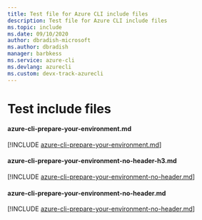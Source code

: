 ```yaml
---
title: Test file for Azure CLI include files
description: Test file for Azure CLI include files
ms.topic: include
ms.date: 09/10/2020
author: dbradish-microsoft
ms.author: dbradish
manager: barbkess
ms.service: azure-cli
ms.devlang: azurecli
ms.custom: devx-track-azurecli
---
```


# Test include files

#### azure-cli-prepare-your-environment.md
[!INCLUDE [azure-cli-prepare-your-environment.md](../includes/azure-cli-prepare-your-environment.md)]

#### azure-cli-prepare-your-environment-no-header-h3.md
[!INCLUDE [azure-cli-prepare-your-environment-no-header.md](../includes/azure-cli-prepare-your-environment-h3.md)]

#### azure-cli-prepare-your-environment-no-header.md
[!INCLUDE [azure-cli-prepare-your-environment-no-header.md](../includes/azure-cli-prepare-your-environment-no-header.md)]